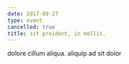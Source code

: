 ```yaml
---
date: 2017-08-27
type: event
cancelled: true
title: sit proident, in mollit.
---
```

dolore cillum aliqua. aliquip ad sit dolor